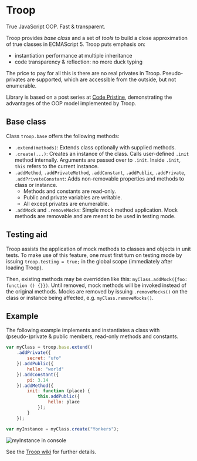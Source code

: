 Troop
=====

True JavaScript OOP. Fast & transparent.

Troop provides *base class* and a set of *tools* to build a close approximation of true classes in ECMAScript 5. Troop puts emphasis on:

- instantiation performance at multiple inheritance
- code transparency & reflection: no more duck typing

The price to pay for all this is there are no real privates in Troop. Pseudo-privates are supported, which are accessible from the outside, but not enumerable.

Library is based on a post series at [Code Pristine](http://codepristine.com), demonstrating the advantages of the OOP model implemented by Troop.

Base class
----------

Class `troop.base` offers the following methods:

- `.extend(methods)`: Extends class optionally with supplied methods.
- `.create(...)`: Creates an instance of the class. Calls user-defined `.init` method internally. Arguments are passed over to `.init`. Inside `.init`, `this` refers to the current instance.
- `.addMethod`, `.addPrivateMethod`, `.addConstant`, `.addPublic`, `.addPrivate`, `.addPrivateConstant`: Adds non-removable properties and methods to class or instance.
  - Methods and constants are read-only.
  - Public and private variables are writable.
  - All except privates are enumerable.
- `.addMock` and `.removeMocks`: Simple mock method application. Mock methods are removable and are meant to be used in testing mode.

Testing aid
-----------

Troop assists the application of mock methods to classes and objects in unit tests. To make use of this feature, one must first turn on testing mode by issuing `troop.testing = true;` in the global scope (immediately after loading Troop).

Then, existing methods may be overridden like this: `myClass.addMock({foo: function () {}})`. Until removed, mock methods will be invoked instead of the original methods. Mocks are removed by issuing `.removeMocks()` on the class or instance being affected, e.g. `myClass.removeMocks()`.

Example
-------

The following example implements and instantiates a class with (pseudo-)private & public members, read-only methods and constants.

```javascript
var myClass = troop.base.extend()
    .addPrivate({
        secret: "ufo"
    }).addPublic({
        hello: "world"
    }).addConstant({
        pi: 3.14
    }).addMethod({
        init: function (place) {
            this.addPublic({
                hello: place
            });
        }
    });

var myInstance = myClass.create("Yonkers");
```

![myInstance in console](http://dl.dropbox.com/u/9258903/myInstance.png)

See the [Troop wiki](https://github.com/production-minds/troop/wiki) for further details.
